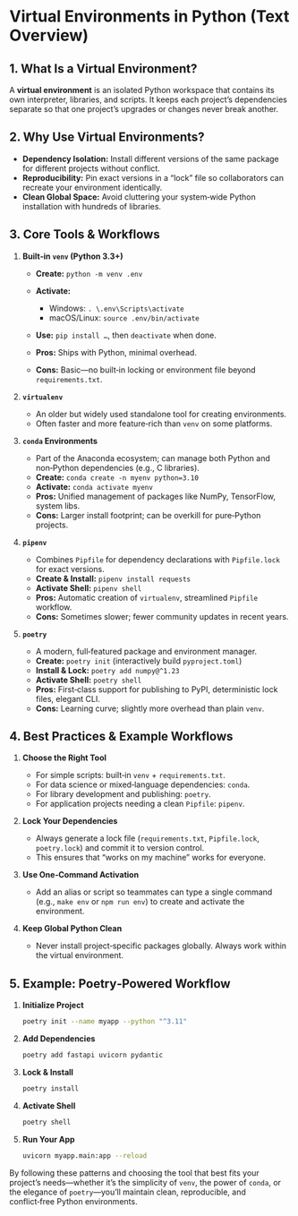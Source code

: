 # **Virtual Environments in Python (Text Overview)**

## **1. What Is a Virtual Environment?**

A **virtual environment** is an isolated Python workspace that contains its own interpreter, libraries, and scripts. It keeps each project’s dependencies separate so that one project’s upgrades or changes never break another.

## **2. Why Use Virtual Environments?**

- **Dependency Isolation:** Install different versions of the same package for different projects without conflict.
- **Reproducibility:** Pin exact versions in a “lock” file so collaborators can recreate your environment identically.
- **Clean Global Space:** Avoid cluttering your system‑wide Python installation with hundreds of libraries.

## **3. Core Tools & Workflows**

1. **Built‑in `venv` (Python 3.3+)**

   - **Create:** `python -m venv .env`
   - **Activate:**

     - Windows: `. \.env\Scripts\activate`
     - macOS/Linux: `source .env/bin/activate`

   - **Use:** `pip install …`, then `deactivate` when done.
   - **Pros:** Ships with Python, minimal overhead.
   - **Cons:** Basic—no built‑in locking or environment file beyond `requirements.txt`.

2. **`virtualenv`**

   - An older but widely used standalone tool for creating environments.
   - Often faster and more feature‑rich than `venv` on some platforms.

3. **`conda` Environments**

   - Part of the Anaconda ecosystem; can manage both Python and non‑Python dependencies (e.g., C libraries).
   - **Create:** `conda create -n myenv python=3.10`
   - **Activate:** `conda activate myenv`
   - **Pros:** Unified management of packages like NumPy, TensorFlow, system libs.
   - **Cons:** Larger install footprint; can be overkill for pure‐Python projects.

4. **`pipenv`**

   - Combines `Pipfile` for dependency declarations with `Pipfile.lock` for exact versions.
   - **Create & Install:** `pipenv install requests`
   - **Activate Shell:** `pipenv shell`
   - **Pros:** Automatic creation of `virtualenv`, streamlined `Pipfile` workflow.
   - **Cons:** Sometimes slower; fewer community updates in recent years.

5. **`poetry`**

   - A modern, full‐featured package and environment manager.
   - **Create:** `poetry init` (interactively build `pyproject.toml`)
   - **Install & Lock:** `poetry add numpy@^1.23`
   - **Activate Shell:** `poetry shell`
   - **Pros:** First‑class support for publishing to PyPI, deterministic lock files, elegant CLI.
   - **Cons:** Learning curve; slightly more overhead than plain `venv`.

## **4. Best Practices & Example Workflows**

1. **Choose the Right Tool**

   - For simple scripts: built‑in `venv` + `requirements.txt`.
   - For data science or mixed‐language dependencies: `conda`.
   - For library development and publishing: `poetry`.
   - For application projects needing a clean `Pipfile`: `pipenv`.

2. **Lock Your Dependencies**

   - Always generate a lock file (`requirements.txt`, `Pipfile.lock`, `poetry.lock`) and commit it to version control.
   - This ensures that “works on my machine” works for everyone.

3. **Use One‑Command Activation**

   - Add an alias or script so teammates can type a single command (e.g., `make env` or `npm run env`) to create and activate the environment.

4. **Keep Global Python Clean**

   - Never install project‑specific packages globally. Always work within the virtual environment.

## **5. Example: Poetry‑Powered Workflow**

1. **Initialize Project**

   ```bash
   poetry init --name myapp --python "^3.11"
   ```

2. **Add Dependencies**

   ```bash
   poetry add fastapi uvicorn pydantic
   ```

3. **Lock & Install**

   ```bash
   poetry install
   ```

4. **Activate Shell**

   ```bash
   poetry shell
   ```

5. **Run Your App**

   ```bash
   uvicorn myapp.main:app --reload
   ```

By following these patterns and choosing the tool that best fits your project’s needs—whether it’s the simplicity of `venv`, the power of `conda`, or the elegance of `poetry`—you’ll maintain clean, reproducible, and conflict‑free Python environments.
